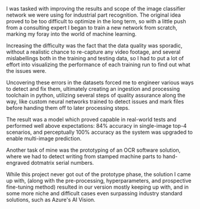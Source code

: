 I was tasked with improving the results and scope of the image classifier network we were using for industrial part recognition. The original idea proved to be too difficult to optimize in the long term, so with a little push from a consulting expert I began to train a new network from scratch, marking my foray into the world of machine learning.

Increasing the difficulty was the fact that the data quality was sporadic, without a realistic chance to re-capture any video footage, and several mislabellings both in the training and testing data, so I had to put a lot of effort into visualizing the performance of each training run to find out what the issues were.

Uncovering these errors in the datasets forced me to engineer various ways to detect and fix them, ultimately creating an ingestion and processing toolchain in python, utilizing several steps of quality assurance along the way, like custom neural networks trained to detect issues and mark files before handing them off to later processing steps.

The result was a model which proved capable in real-world tests and performed well above expectations: 84% accuracy in single-image top-4 scenarios, and perceptually 100% accuracy as the system was upgraded to enable multi-image prediction.

Another task of mine was the prototyping of an OCR software solution, where we had to detect writing from stamped machine parts to hand-engraved dotmatrix serial numbers.

While this project never got out of the prototype phase, the solution I came up with, (along with the pre-processing, hyperparameters, and prospective fine-tuning method) resulted in our version mostly keeping up with, and in some more niche and difficult cases even surpassing industry standard solutions, such as Azure's AI Vision.